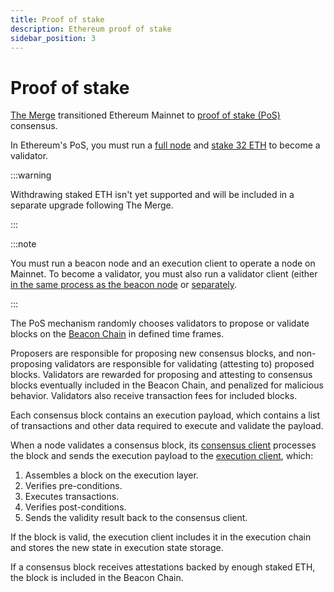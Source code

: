 ```yaml
---
title: Proof of stake
description: Ethereum proof of stake
sidebar_position: 3
---
```


# Proof of stake

[The Merge](Merge.md) transitioned Ethereum Mainnet to [proof of stake (PoS)](https://ethereum.org/en/developers/docs/consensus-mechanisms/pos/) consensus.

In Ethereum's PoS, you must run a [full node](Merge.md#execution-and-consensus-clients) and [stake 32 ETH](https://ethereum.org/en/staking/) to become a validator.

:::warning

Withdrawing staked ETH isn't yet supported and will be included in a separate upgrade following The Merge.

:::

:::note

You must run a beacon node and an execution client to operate a node on Mainnet. To become a validator, you must also run a validator client (either [in the same process as the beacon node](../HowTo/Get-Started/Run-Teku.md#start-the-clients-in-a-single-process) or [separately](../HowTo/Get-Started/Run-Teku.md#run-the-clients-separately).

:::

The PoS mechanism randomly chooses validators to propose or validate blocks on the [Beacon Chain](https://ethereum.org/en/upgrades/beacon-chain/) in defined time frames.

Proposers are responsible for proposing new consensus blocks, and non-proposing validators are responsible for validating (attesting to) proposed blocks. Validators are rewarded for proposing and attesting to consensus blocks eventually included in the Beacon Chain, and penalized for malicious behavior. Validators also receive transaction fees for included blocks.

Each consensus block contains an execution payload, which contains a list of transactions and other data required to execute and validate the payload.

When a node validates a consensus block, its [consensus client](Merge.md#execution-and-consensus-clients) processes the block and sends the execution payload to the [execution client](Merge.md#execution-and-consensus-clients), which:

1. Assembles a block on the execution layer.
1. Verifies pre-conditions.
1. Executes transactions.
1. Verifies post-conditions.
1. Sends the validity result back to the consensus client.

If the block is valid, the execution client includes it in the execution chain and stores the new state in execution state storage.

If a consensus block receives attestations backed by enough staked ETH, the block is included in the Beacon Chain.
